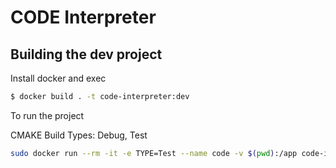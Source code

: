 # CODE Interpreter

## Building the dev project

Install docker and exec

```bash
$ docker build . -t code-interpreter:dev 
```

To run the project

CMAKE Build Types: Debug, Test

```bash
sudo docker run --rm -it -e TYPE=Test --name code -v $(pwd):/app code-interpreter:dev
```
